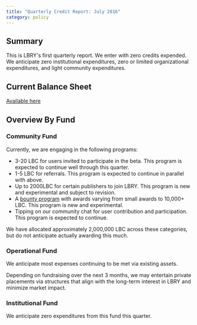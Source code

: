 ```yaml
---
title: "Quarterly Credit Report: July 2016"
category: policy
---
```


## Summary

This is LBRY's first quarterly report. We enter with zero credits expended. We anticipate zero institutional expenditures, zero or limited organizational expenditures, and light community expenditures.

## Current Balance Sheet

[Available here](https://docs.google.com/spreadsheets/d/1r7puheE4Ut4c08R47uCDZbDdMHAoQa0WDqw470gjMIw/edit#gid=0)

## Overview By Fund

### Community Fund

Currently, we are engaging in the following programs:

- 3-20 LBC for users invited to participate in the beta. This program is expected to continue well through this quarter.
- 1-5 LBC for referrals. This program is expected to continue in parallel with above.
- Up to 2000LBC for certain publishers to join LBRY. This program is new and experimental and subject to revision.
- A [bounty program](http://lbry.io/bounty) with awards varying from small awards to 10,000+ LBC. This program is new and experimental.
- Tipping on our community chat for user contribution and participation. This program is expected to continue.

We have allocated approximately 2,000,000 LBC across these categories, but do not anticipate actually awarding this much.

### Operational Fund

We anticipate most expenses continuing to be met via existing assets.

Depending on fundraising over the next 3 months, we may entertain private placements via structures that align with the long-term interest in LBRY and minimize market impact.

### Institutional Fund

We anticipate zero expenditures from this fund this quarter.
